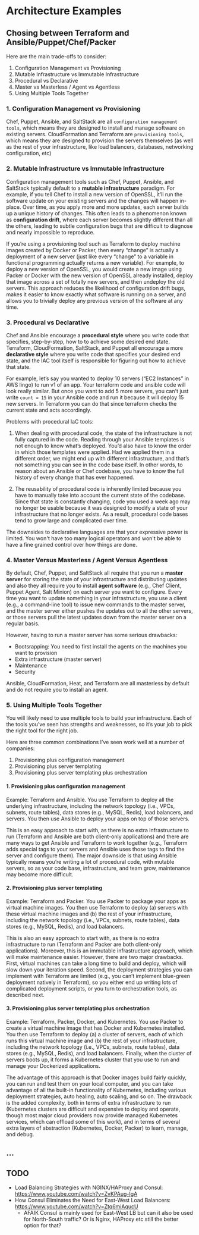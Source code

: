 # Architecture Examples

## Chosing between Terraform and Ansible/Puppet/Chef/Packer
Here are the main trade-offs to consider:

 1. Configuration Management vs Provisioning
 2. Mutable Infrastructure vs Immutable Infrastructure
 3. Procedural vs Declarative
 4. Master vs Masterless / Agent vs Agentless
 5. Using Multiple Tools Together

### 1. Configuration Management vs Provisioning
Chef, Puppet, Ansible, and SaltStack are all `configuration management tools`, which means they are designed to install and manage software on existing servers. CloudFormation and Terraform are `provisioning tools`, which means they are designed to provision the servers themselves (as well as the rest of your infrastructure, like load balancers, databases, networking configuration, etc)

### 2. Mutable Infrastructure vs Immutable Infrastructure
Configuration management tools such as Chef, Puppet, Ansible, and SaltStack typically default to a **mutable infrastructure** paradigm. For example, if you tell Chef to install a new version of OpenSSL, it’ll run the software update on your existing servers and the changes will happen in-place. Over time, as you apply more and more updates, each server builds up a unique history of changes. This often leads to a phenomenon known as **configuration drift**, where each server becomes slightly different than all the others, leading to subtle configuration bugs that are difficult to diagnose and nearly impossible to reproduce.

If you’re using a provisioning tool such as Terraform to deploy machine images created by Docker or Packer, then every “change” is actually a deployment of a new server (just like every “change” to a variable in functional programming actually returns a new variable). For example, to deploy a new version of OpenSSL, you would create a new image using Packer or Docker with the new version of OpenSSL already installed, deploy that image across a set of totally new servers, and then undeploy the old servers. This approach reduces the likelihood of configuration drift bugs, makes it easier to know exactly what software is running on a server, and allows you to trivially deploy any previous version of the software at any time.

### 3. Procedural vs Declarative
Chef and Ansible encourage a **procedural style** where you write code that specifies, step-by-step, how to to achieve some desired end state. Terraform, CloudFormation, SaltStack, and Puppet all encourage a more **declarative style** where you write code that specifies your desired end state, and the IAC tool itself is responsible for figuring out how to achieve that state.

For example, let’s say you wanted to deploy 10 servers (“EC2 Instances” in AWS lingo) to run v1 of an app. Your terraform code and ansible code will look really similar. But once you want to add 5 more servers, you can't just write `count = 15` in your Ansible code and run it because it will deploy 15 new servers. In Terraform you can do that since terraform checks the current state and acts accordingly.

Problems with procedural IaC tools:
  1. When dealing with procedural code, the state of the infrastructure is not fully captured in the code. Reading through your Ansible templates is not enough to know what’s deployed. You’d also have to know the order in which those templates were applied. Had we applied them in a different order, we might end up with different infrastructure, and that’s not something you can see in the code base itself. In other words, to reason about an Ansible or Chef codebase, you have to know the full history of every change that has ever happened.
    
  2. The reusability of procedural code is inherently limited because you have to manually take into account the current state of the codebase. Since that state is constantly changing, code you used a week ago may no longer be usable because it was designed to modify a state of your infrastructure that no longer exists. As a result, procedural code bases tend to grow large and complicated over time.

The downsides to declarative languages are that your expressive power is limited. You won't have too many logical operators and won't be able to have a fine grained control over how things are done.

### 4. Master Versus Masterless / Agent Versus Agentless
By default, Chef, Puppet, and SaltStack all require that you run a **master server** for storing the state of your infrastructure and distributing updates and also they all require you to install **agent software** (e.g., Chef Client, Puppet Agent, Salt Minion) on each server you want to configure. Every time you want to update something in your infrastructure, you use a client (e.g., a command-line tool) to issue new commands to the master server, and the master server either pushes the updates out to all the other servers, or those servers pull the latest updates down from the master server on a regular basis.

However, having to run a master server has some serious drawbacks:
 * Bootsrapping: You need to first install the agents on the machines you want to provision
 * Extra infrastructure (master server)
 * Maintenance
 * Security

Ansible, CloudFormation, Heat, and Terraform are all masterless by default and do not require you to install an agent.

### 5. Using Multiple Tools Together
You will likely need to use multiple tools to build your infrastructure. Each of the tools you’ve seen has strengths and weaknesses, so it’s your job to pick the right tool for the right job.

Here are three common combinations I’ve seen work well at a number of companies:

 1. Provisioning plus configuration management
 2. Provisioning plus server templating
 3. Provisioning plus server templating plus orchestration

#### 1. Provisioning plus configuration management

Example: Terraform and Ansible. You use Terraform to deploy all the underlying infrastructure, including the network topology (i.e., VPCs, subnets, route tables), data stores (e.g., MySQL, Redis), load balancers, and servers. You then use Ansible to deploy your apps on top of those servers.

This is an easy approach to start with, as there is no extra infrastructure to run (Terraform and Ansible are both client-only applications) and there are many ways to get Ansible and Terraform to work together (e.g., Terraform adds special tags to your servers and Ansible uses those tags to find the server and configure them). The major downside is that using Ansible typically means you’re writing a lot of procedural code, with mutable servers, so as your code base, infrastructure, and team grow, maintenance may become more difficult.

#### 2. Provisioning plus server templating
Example: Terraform and Packer. You use Packer to package your apps as virtual machine images. You then use Terraform to deploy (a) servers with these virtual machine images and (b) the rest of your infrastructure, including the network topology (i.e., VPCs, subnets, route tables), data stores (e.g., MySQL, Redis), and load balancers.

This is also an easy approach to start with, as there is no extra infrastructure to run (Terraform and Packer are both client-only applications). Moreover, this is an immutable infrastructure approach, which will make maintenance easier. However, there are two major drawbacks. First, virtual machines can take a long time to build and deploy, which will slow down your iteration speed. Second, the deployment strategies you can implement with Terraform are limited (e.g., you can’t implement blue-green deployment natively in Terraform), so you either end up writing lots of complicated deployment scripts, or you turn to orchestration tools, as described next.

#### 3. Provisioning plus server templating plus orchestration
Example: Terraform, Packer, Docker, and Kubernetes. You use Packer to create a virtual machine image that has Docker and Kubernetes installed. You then use Terraform to deploy (a) a cluster of servers, each of which runs this virtual machine image and (b) the rest of your infrastructure, including the network topology (i.e., VPCs, subnets, route tables), data stores (e.g., MySQL, Redis), and load balancers. Finally, when the cluster of servers boots up, it
forms a Kubernetes cluster that you use to run and manage your Dockerized applications.

The advantage of this approach is that Docker images build fairly quickly, you can run and test them on your local computer, and you can take advantage of all the built-in functionality of Kubernetes, including various deployment strategies, auto healing, auto scaling, and so on. The drawback is the added complexity, both in terms of extra infrastructure to run (Kubernetes clusters are difficult and expensive to deploy and operate, though most major cloud
providers now provide managed Kubernetes services, which can offload some of this work), and in terms of several extra layers of abstraction (Kubernetes, Docker, Packer) to learn, manage, and debug.





## ...

## TODO

 * Load Balancing Strategies with NGINX/HAProxy and Consul: https://www.youtube.com/watch?v=ZvKPAug-IgA
 * How Consul Eliminates the Need for East-West Load Balancers: https://www.youtube.com/watch?v=Ztq6miAqucU
   * AFAIK Consul is mainly used for East-West LB but can it also be used for North-South traffic? Or is Nginx, HAProxy etc still the better option for that?